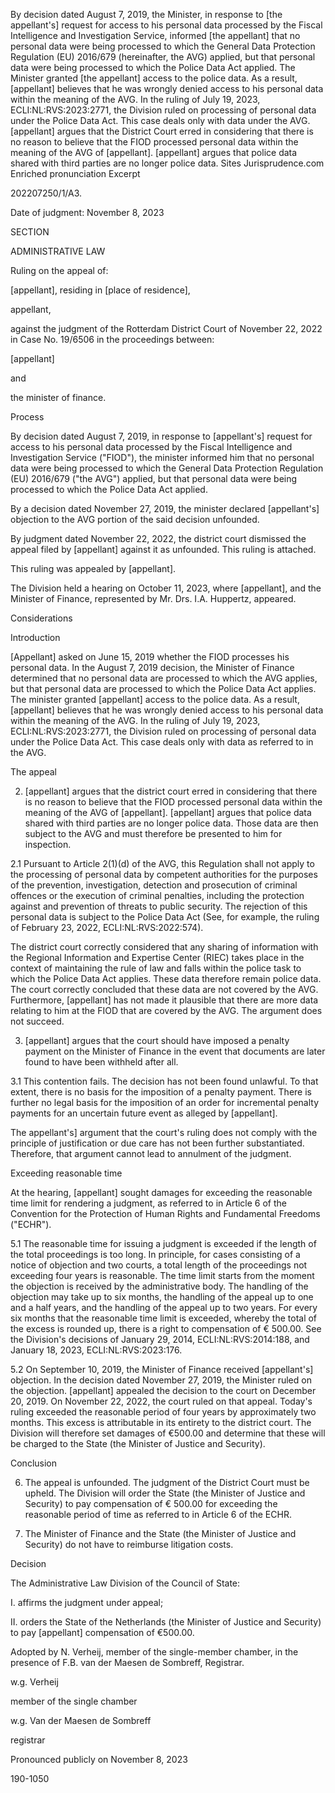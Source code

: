 By decision dated August 7, 2019, the Minister, in response to \[the appellant's\] request for access to his personal data processed by the Fiscal Intelligence and Investigation Service, informed \[the appellant\] that no personal data were being processed to which the General Data Protection Regulation (EU) 2016/679 (hereinafter, the AVG) applied, but that personal data were being processed to which the Police Data Act applied. The Minister granted \[the appellant\] access to the police data. As a result, \[appellant\] believes that he was wrongly denied access to his personal data within the meaning of the AVG. In the ruling of July 19, 2023, ECLI:NL:RVS:2023:2771, the Division ruled on processing of personal data under the Police Data Act. This case deals only with data under the AVG. \[appellant\] argues that the District Court erred in considering that there is no reason to believe that the FIOD processed personal data within the meaning of the AVG of \[appellant\]. \[appellant\] argues that police data shared with third parties are no longer police data.
Sites
Jurisprudence.com
Enriched pronunciation
Excerpt

202207250/1/A3.

Date of judgment: November 8, 2023

SECTION

ADMINISTRATIVE LAW

Ruling on the appeal of:

\[appellant\], residing in \[place of residence\],

appellant,

against the judgment of the Rotterdam District Court of November 22, 2022 in Case No. 19/6506 in the proceedings between:

\[appellant\]

and

the minister of finance.

Process

By decision dated August 7, 2019, in response to \[appellant's\] request for access to his personal data processed by the Fiscal Intelligence and Investigation Service ("FIOD"), the minister informed him that no personal data were being processed to which the General Data Protection Regulation (EU) 2016/679 ("the AVG") applied, but that personal data were being processed to which the Police Data Act applied.

By a decision dated November 27, 2019, the minister declared \[appellant's\] objection to the AVG portion of the said decision unfounded.

By judgment dated November 22, 2022, the district court dismissed the appeal filed by \[appellant\] against it as unfounded. This ruling is attached.

This ruling was appealed by \[appellant\].

The Division held a hearing on October 11, 2023, where \[appellant\], and the Minister of Finance, represented by Mr. Drs. I.A. Huppertz, appeared.

Considerations

Introduction

\[Appellant\] asked on June 15, 2019 whether the FIOD processes his personal data. In the August 7, 2019 decision, the Minister of Finance determined that no personal data are processed to which the AVG applies, but that personal data are processed to which the Police Data Act applies. The minister granted \[appellant\] access to the police data. As a result, \[appellant\] believes that he was wrongly denied access to his personal data within the meaning of the AVG. In the ruling of July 19, 2023, ECLI:NL:RVS:2023:2771, the Division ruled on processing of personal data under the Police Data Act. This case deals only with data as referred to in the AVG.

The appeal

2. \[appellant\] argues that the district court erred in considering that there is no reason to believe that the FIOD processed personal data within the meaning of the AVG of \[appellant\]. \[appellant\] argues that police data shared with third parties are no longer police data. Those data are then subject to the AVG and must therefore be presented to him for inspection.

2.1 Pursuant to Article 2(1)(d) of the AVG, this Regulation shall not apply to the processing of personal data by competent authorities for the purposes of the prevention, investigation, detection and prosecution of criminal offences or the execution of criminal penalties, including the protection against and prevention of threats to public security. The rejection of this personal data is subject to the Police Data Act (See, for example, the ruling of February 23, 2022, ECLI:NL:RVS:2022:574).

The district court correctly considered that any sharing of information with the Regional Information and Expertise Center (RIEC) takes place in the context of maintaining the rule of law and falls within the police task to which the Police Data Act applies. These data therefore remain police data. The court correctly concluded that these data are not covered by the AVG. Furthermore, \[appellant\] has not made it plausible that there are more data relating to him at the FIOD that are covered by the AVG. The argument does not succeed.

3. \[appellant\] argues that the court should have imposed a penalty payment on the Minister of Finance in the event that documents are later found to have been withheld after all.

3.1 This contention fails. The decision has not been found unlawful. To that extent, there is no basis for the imposition of a penalty payment. There is further no legal basis for the imposition of an order for incremental penalty payments for an uncertain future event as alleged by \[appellant\].

The appellant's\] argument that the court's ruling does not comply with the principle of justification or due care has not been further substantiated. Therefore, that argument cannot lead to annulment of the judgment.

Exceeding reasonable time

At the hearing, \[appellant\] sought damages for exceeding the reasonable time limit for rendering a judgment, as referred to in Article 6 of the Convention for the Protection of Human Rights and Fundamental Freedoms ("ECHR").

5.1 The reasonable time for issuing a judgment is exceeded if the length of the total proceedings is too long. In principle, for cases consisting of a notice of objection and two courts, a total length of the proceedings not exceeding four years is reasonable. The time limit starts from the moment the objection is received by the administrative body. The handling of the objection may take up to six months, the handling of the appeal up to one and a half years, and the handling of the appeal up to two years. For every six months that the reasonable time limit is exceeded, whereby the total of the excess is rounded up, there is a right to compensation of € 500.00. See the Division's decisions of January 29, 2014, ECLI:NL:RVS:2014:188, and January 18, 2023, ECLI:NL:RVS:2023:176.

5.2 On September 10, 2019, the Minister of Finance received \[appellant's\] objection. In the decision dated November 27, 2019, the Minister ruled on the objection. \[appellant\] appealed the decision to the court on December 20, 2019. On November 22, 2022, the court ruled on that appeal. Today's ruling exceeded the reasonable period of four years by approximately two months. This excess is attributable in its entirety to the district court. The Division will therefore set damages of €500.00 and determine that these will be charged to the State (the Minister of Justice and Security).

Conclusion

6. The appeal is unfounded. The judgment of the District Court must be upheld. The Division will order the State (the Minister of Justice and Security) to pay compensation of € 500.00 for exceeding the reasonable period of time as referred to in Article 6 of the ECHR.

7. The Minister of Finance and the State (the Minister of Justice and Security) do not have to reimburse litigation costs.

Decision

The Administrative Law Division of the Council of State:

I. affirms the judgment under appeal;

II. orders the State of the Netherlands (the Minister of Justice and Security) to pay \[appellant\] compensation of €500.00.

Adopted by N. Verheij, member of the single-member chamber, in the presence of F.B. van der Maesen de Sombreff, Registrar.

w.g. Verheij

member of the single chamber

w.g. Van der Maesen de Sombreff

registrar

Pronounced publicly on November 8, 2023

190-1050
